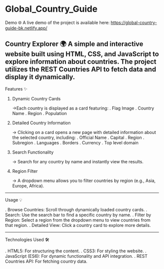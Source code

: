 # Global_Country_Guide


Demo 🌐
 A live demo of the project is available here: https://global-country-guide-bk.netlify.app/
 

Country Explorer 🌍
A simple and interactive website built using HTML, CSS, and JavaScript to explore information about countries. The project utilizes the REST Countries API to fetch data and display it dynamically.
---------------------------------------------------------------------------------------------------------------------------------------------------------------------------------------------------------
Features ✨
1. Dynamic Country Cards

   ->Each country is displayed as a card featuring:
     . Flag Image
     . Country Name
     . Region
     . Population


2. Detailed Country Information
   
   -> Clicking on a card opens a new page with detailed information about the selected country, including:
      . Official Name
      . Capital
      . Region
      . Subregion
      . Languages
      . Borders
      . Currency
      . Top level domain


3. Search Functionality

    -> Search for any country by name and instantly view the results.


   
4. Region Filter

    -> A dropdown menu allows you to filter countries by region (e.g., Asia, Europe, Africa).

-----------------------------------------------------------------------------------------------------------------------------------------------------------------------------------------------------------

Usage 💡

  . Browse Countries: Scroll through dynamically loaded country cards.
  . Search: Use the search bar to find a specific country by name.
  . Filter by Region: Select a region from the dropdown menu to view countries from that region.
  . Detailed View: Click a country card to explore more details.

-----------------------------------------------------------------------------------------------------------------------------------------------------------------------------------------------------------
Technologies Used 🛠️

  . HTML5: For structuring the content.
  . CSS3: For styling the website.
  . JavaScript (ES6): For dynamic functionality and API integration.
  . REST Countries API: For fetching country data.

